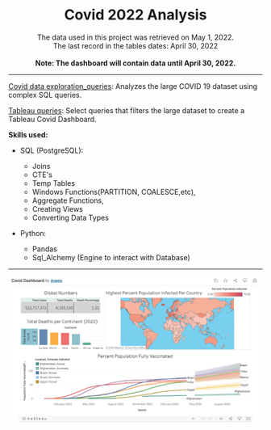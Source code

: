 <h1 align = "center"> Covid 2022 Analysis </h1>

<p align = "center">The data used in this project was retrieved on May 1, 2022. <br>
    The last record in the tables dates: April 30, 2022
    <br><br>
    <b>Note: The dashboard will contain data until April 30, 2022. </b>
</p>


---


[Covid data exploration_queries](src/covid_dataexploration_queries.sql): Analyzes the large COVID 19 dataset using complex SQL queries.

[Tableau queries](src/tableau_covid_sql_queries.sql): Select queries that filters the large dataset to create a Tableau Covid Dashboard.

**Skills used:**
- SQL (PostgreSQL):
    - Joins
    -  CTE's
    -  Temp Tables
    -  Windows Functions(PARTITION, COALESCE,etc),
    -  Aggregate Functions,
    -  Creating Views
    -  Converting Data Types

- Python:
    - Pandas
    - Sql_Alchemy (Engine to interact with Database)

---
![Covid DashBoard](assets/covid_dashboard2022.png)
